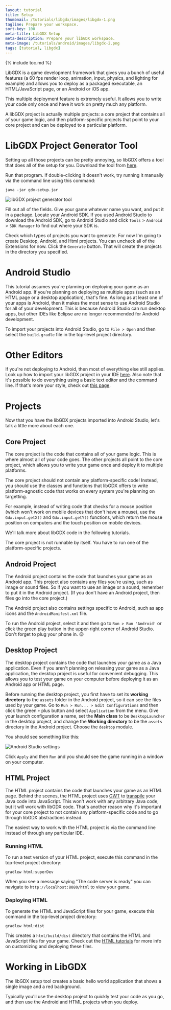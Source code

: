```yaml
---
layout: tutorial
title: Setup
thumbnail: /tutorials/libgdx/images/libgdx-1.png
tagline: Prepare your workspace.
sort-key: 100
meta-title: LibGDX Setup
meta-description: Prepare your libGDX workspace.
meta-image: /tutorials/android/images/libgdx-2.png
tags: [tutorial, libgdx]
---
```


{% include toc.md %}

LibGDX is a game development framework that gives you a bunch of useful features (a 60 fps render loop, animation, input, physics, and lighting for example) and allows you to deploy as a packaged executable, an HTML/JavaScript page, or an Android or iOS app.

This multiple deployment feature is extremely useful. It allows you to write your code only once and have it work on pretty much any platform.

A libGDX project is actually multiple projects: a core project that contains all of your game logic, and then platform-specific projects that point to your core project and can be deployed to a particular platform.

# LibGDX Project Generator Tool

Setting up all those projects can be pretty annoying, so libGDX offers a tool that does all of the setup for you. Download the tool from [here](https://libgdx.badlogicgames.com/nightlies/dist/gdx-setup.jar).

Run that program. If double-clicking it doesn't work, try running it manually via the command line using this command:

```
java -jar gdx-setup.jar
```

![libGDX project generator tool](/tutorials/libgdx/images/setup-1.png)

Fill out all of the fields. Give your game whatever name you want, and put it in a package. Locate your Android SDK. If you used Android Studio to download the Android SDK, go to Android Studio and click `Tools` > `Android` > `SDK Manager` to find out where your SDK is.

Check which types of projects you want to generate. For now I'm going to create Desktop, Android, and Html projects. You can uncheck all of the Extensions for now. Click the `Generate` button. That will create the projects in the directory you specified.

<!--
## Eclipse Setup

If you're using Eclipse, make sure you install [Buildship](https://projects.eclipse.org/projects/tools.buildship) before continuing. You can do this by opening Eclipse and clicking `Help` > `Eclipse Marketplace` and then typing `Buildship` into the search bar and clicking the `Install` button.

![Buildship](/tutorials/libgdx/images/setup-2.png)

After you have Buildship installed, you should be able to click `File` > `Import` > `Gradle` > `Existing Gradle Project` and then select the top-level project.

Eclipse is no longer recommended for Android development, so if you're planning on deploying to Android, you should probably use Android Studio.

-->

# Android Studio

This tutorial assumes you're planning on deploying your game as an Android app. If you're planning on deploying as multiple apps (such as an HTML page or a desktop application), that's fine. As long as at least one of your apps is Android, then it makes the most sense to use Android Studio for all of your development. This is because Android Studio can run desktop apps, but other IDEs like Eclipse are no longer recommended for Android development.

To import your projects into Android Studio, go to `File > Open` and then select the `build.gradle` file in the top-level project directory.

# Other Editors

If you're not deploying to Android, then most of everything else still applies. Look up how to import your libGDX project in your IDE [here](https://libgdx.badlogicgames.com/documentation/gettingstarted/Importing%20into%20IDE.html). Also note that it's possible to do everything using a basic text editor and the command line. If that's more your style, check out [this page](https://libgdx.badlogicgames.com/documentation/gettingstarted/Running%20and%20Debugging.html#command-line-running).

# Projects

Now that you have the libGDX projects imported into Android Studio, let's talk a little more about each one.

## Core Project

The core project is the code that contains all of your game logic. This is where almost all of your code goes. The other projects all point to the core project, which allows you to write your game once and deploy it to multiple platforms.

The core project should not contain any platform-specific code! Instead, you should use the classes and functions that libGDX offers to write platform-agnostic code that works on every system you're planning on targetting.

For example, instead of writing code that checks for a mouse position (which won't work on mobile devices that don't have a mouse), use the `Gdx.input.getX()` and `Gdx.input.getY()` functions, which return the mouse position on computers and the touch position on mobile devices.

We'll talk more about libGDX code in the following tutorials.

The core project is not runnable by itself. You have to run one of the platform-specific projects.

## Android Project

The Android project contains the code that launches your game as an Android app. This project also contains any files you're using, such as image or sound files. So if you want to use an image or a sound, remember to put it in the Android project. (If you don't have an Android project, then files go into the core project.)

The Android project also contains settings specific to Android, such as app icons and the `AndroidManifest.xml` file.

To run the Android project, select it and then go to `Run > Run 'Android'` or click the green play button in the upper-right corner of Android Studio. Don't forget to plug your phone in. :stuck_out_tongue:

## Desktop Project

The desktop project contains the code that launches your game as a Java application. Even if you aren't planning on releasing your game as a Java application, the desktop project is useful for convenient debugging. This allows you to test your game on your computer before deploying it as an Android app or HTML page.

Before running the desktop project, you first have to set its **working directory** to the `assets` folder in the Android project, so it can see the files used by your game. Go to `Run > Run... > Edit Configurations` and then click the green `+` plus button and select `Application` from the menu. Give your launch configuration a name, set the **Main class** to be `DesktopLauncher` in the desktop project, and change the **Working directory** to be the `assets` directory in the Android project. Choose the `desktop` module.

You should see something like this:

![Android Studio settings](/tutorials/libgdx/images/setup-3.png)

Click `Apply` and then `Run` and you should see the game running in a window on your computer.

## HTML Project

The HTML project contains the code that launches your game as an HTML page. Behind the scenes, the HTML project uses [GWT](http://www.gwtproject.org/) to [transpile](https://en.wikipedia.org/wiki/Source-to-source_compiler) your Java code into JavaScript. This won't work with any arbitrary Java code, but it will work with libGDX code. That's another reason why it's important for your core project to not contain any platform-specific code and to go through libGDX abstractions instead.

The easiest way to work with the HTML project is via the command line instead of through any particular IDE.

### Running HTML

To run a test version of your HTML project, execute this command in the top-level project directory:

```
gradlew html:superDev
```

When you see a message saying "The code server is ready" you can navigate to `http://localhost:8080/html` to view your game.

### Deploying HTML

To generate the HTML and JavaScript files for your game, execute this command in the top-level project directory:

```
gradlew html:dist
```

This creates a `html/build/dist` directory that contains the HTML and JavaScript files for your game. Check out the [HTML tutorials](/tutorials/html) for more info on customizing and deploying these files.

# Working in LibGDX

The libGDX setup tool creates a basic hello world application that shows a single image and a red background.

Typically you'll use the desktop project to quickly test your code as you go, and then use the Android and HTML projects when you deploy.